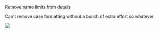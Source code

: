 Remove name limits from details 

Can't remove case formatting without a bunch of extra effort so whatever

![](https://i.imgur.com/GoKnNp7.png)
